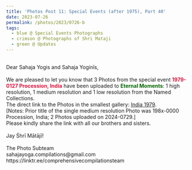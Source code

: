 ```yaml
---
title: 'Photos Post 11: Special Events (after 1975), Part 40'
date: 2023-07-26
permalink: /photos/2023/0726-b
tags:
  - blue @ Special Events Photographs
  - crimson @ Photographs of Shri Mataji
  - green @ Updates
---
```


<p>
<br>
Dear Sahaja Yogis and Sahaja Yoginīs,<br>
<br>
We are pleased to let you know that 3 Photos from the special event <font color="Crimson"><b>1979-0127 Procession, India</b></font> have been uploaded to <font color="DarkGreen"><b>Eternal Moments</b></font>: 1 high resolution, 1 medium resolution and 1 low resolution from the Named Collections.<br>
The direct link to the Photos in the smallest gallery: <a href="https://eternalmoments.smugmug.com/Countries/India/1979"> India 1979</a>.<br>
[Notes: Prior title of the single medium resolution Photo was 198x-0000 Procession, India; 2 Photos uploaded on 2024-0729.]<br>
Please kindly share the link with all our brothers and sisters.<br>

<br>
Jay Śhrī Mātājī!<br>
<br>
The Photo Subteam<br>
sahajayoga.compilations@gmail.com<br>
https://linktr.ee/comprehensivecompilationsteam<br>
</p>